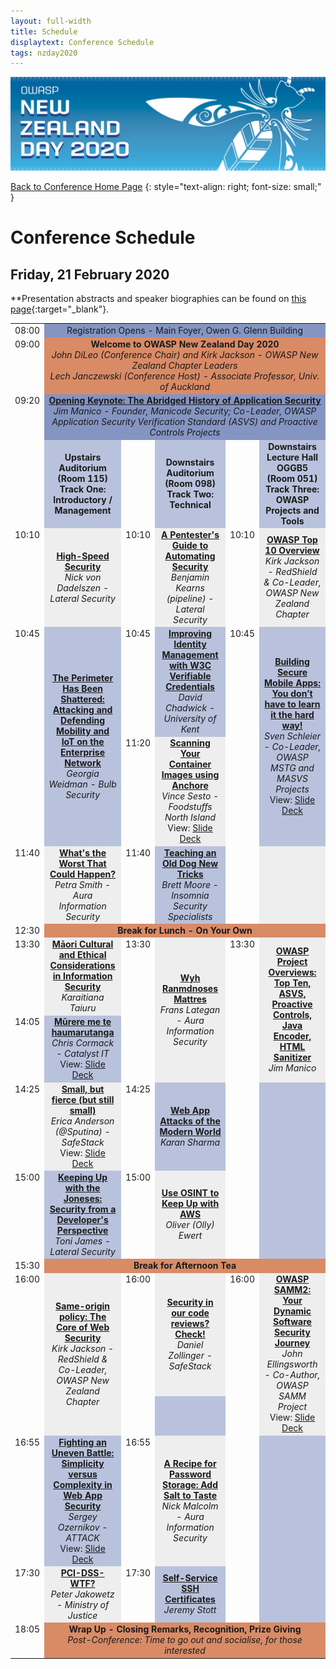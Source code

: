 ```yaml
---
layout: full-width
title: Schedule
displaytext: Conference Schedule
tags: nzday2020
---
```


[![Conference Web Banner](../assets/images/Web_Banner-OWASP_NZ_Day_2020.jpg)](/www-event-2020-NewZealandDay)

[Back to Conference Home Page](/www-event-2020-NewZealandDay)
{: style="text-align: right; font-size: small;" }

# Conference Schedule

## Friday, 21 February 2020

**Presentation abstracts and speaker biographies can be found on [this page](../speakers){:target="_blank"}.

<table width="100%">
  <tr>
    <td style="vertical-align: top; text-align: right;">08:00</td>
    <td colspan="5" style="background-color: #8595C2; text-align: center;">
      Registration Opens - Main Foyer, Owen G. Glenn Building
    </td>
  </tr>
  <tr>
    <td valign="top" align="right">09:00</td>
    <td colspan="5" style="background-color: #D98B66; text-align: center;">
      <strong>Welcome to OWASP New Zealand Day 2020</strong>
      <br />
      <em>John DiLeo (Conference Chair) and Kirk Jackson - OWASP New Zealand Chapter Leaders<br />Lech Janczewski (Conference Host) - Associate Professor, Univ. of Auckland</em>
    </td>
  </tr>
  <tr>
    <td valign="top" align="right">09:20</td>
    <td colspan="5" style="background-color: #8595C2; text-align: center;">
      <strong><a href="../speakers/#the-abridged-history-of-application-security">Opening Keynote: The Abridged History of Application Security</a></strong>
      <br />
      <em>Jim Manico - Founder, Manicode Security; Co-Leader, OWASP Application Security Verification Standard (ASVS) and Proactive Controls Projects</em>
    </td>
  </tr>
  <tr>
    <td style="width: 6%; vertical-align: top; text-align: right;">&nbsp;</td>
    <td style="background-color: #B9C2DC; text-align: center; width: 27%; font-weight: bold;">
      Upstairs Auditorium (Room 115)
      <br />
      Track One: Introductory / Management
    </td>
    <td style="width: 6%; vertical-align: top; text-align: right;">&nbsp;</td>
    <td style="background-color: #B9C2DC; text-align: center; width: 27%; font-weight: bold;">
      Downstairs Auditorium (Room 098)
      <br />
      Track Two: Technical
    </td>
    <td style="width: 6%; vertical-align: top; text-align: right;">&nbsp;</td>
    <td style="background-color: #B9C2DC; text-align: center; width: 27%; font-weight: bold;">
      Downstairs Lecture Hall OGGB5 (Room 051)
      <br />
      Track Three: OWASP Projects and Tools
    </td>
  </tr>
  <tr>
    <td style="vertical-align: top; text-align: right;">10:10</td>
    <td style="background-color: #EEE; text-align: center;">
      <strong><a href="../speakers/#high-speed-security">High-Speed Security</a></strong>
      <br />
      <em>Nick von Dadelszen - Lateral Security</em>
    </td>
    <td style="vertical-align: top; text-align: right;">10:10</td>
    <td style="background-color: #EEE; text-align: center">
      <strong><a href="../speakers/#a-pentesters-guide-to-automating-security">A Pentester's Guide to Automating Security</a></strong>
      <br />
      <em>Benjamin Kearns (pipeline) - Lateral Security</em>
    </td>
    <td style="vertical-align: top; text-align: right;">10:10</td>
    <td style="background-color: #EEE; text-align: center">
      <strong><a href="../speakers/#owasp-top-10-overview">OWASP Top 10 Overview</a></strong>
      <br />
      <em>Kirk Jackson - RedShield & Co-Leader, OWASP New Zealand Chapter</em>
    </td>
  </tr>
  <tr>
    <td style="vertical-align: top; text-align: right;" rowspan="2">10:45</td>
    <td style="background-color: #B9C2DC; text-align: center;" rowspan="2">
      <strong><a href="../speakers/#the-perimeter-has-been-shattered-attacking-and-defending-mobility-and-iot-on-the-enterprise-network">The Perimeter Has Been Shattered: Attacking and Defending Mobility and IoT on the Enterprise Network</a></strong>
      <br />
      <em>Georgia Weidman - Bulb Security</em>
    </td>
    <td style="vertical-align: top; text-align: right;">10:45</td>
    <td style="background-color: #B9C2DC; text-align: center;">
      <strong><a href="../speakers/#improving-identity-management-with-w3c-verifiable-credentials">Improving Identity Management with W3C Verifiable Credentials</a></strong>
      <br />
      <em>David Chadwick - University of Kent</em>
    </td>
    <td style="vertical-align: top; text-align: right;" rowspan="2">10:45</td>
    <td style="background-color: #B9C2DC; text-align: center" rowspan="2">
      <strong><a href="../speakers/#building-secure-mobile-apps-you-dont-have-to-learn-it-the-hard-way">Building Secure Mobile Apps: You don’t have to learn it the hard way!</a></strong>
      <br />
      <em>Sven Schleier - Co-Leader, OWASP MSTG and MASVS Projects</em>
      <br />
      View: <a href="../assets/presentations/Schleier--MSTG_MASVS--20200221" target="_blank">Slide Deck</a>
    </td>
  </tr>
  <tr>
    <td style="width: 6%; vertical-align: top; text-align: right;">11:20</td>
    <td style="background-color: #EEE; text-align: center">
      <strong><a href="../speakers/#scanning-your-container-images-using-anchore">Scanning Your Container Images using Anchore</a></strong>
      <br />
      <em>Vince Sesto - Foodstuffs North Island</em>
      <br />
      View: <a href="../assets/presentations/Sesto--Scanning_Your_Container_Images--20200221.pdf" target="_blank">Slide Deck</a>
    </td>
  </tr>
  <tr>
    <td style="vertical-align: top; text-align: right;">11:40</td>
    <td style="background-color: #EEE; text-align: center">
      <strong><a href="../speakers/#whats-the-worst-that-could-happen">What's the Worst That Could Happen?</a></strong>
      <br />
      <em>Petra Smith - Aura Information Security</em>
    </td>
    <td style="vertical-align: top; text-align: right;">11:40</td>
    <td style="background-color: #B9C2DC; text-align: center">
      <strong><a href="../speakers/#teaching-an-old-dog-new-tricks">Teaching an Old Dog New Tricks</a></strong>
      <br />
      <em>Brett Moore - Insomnia Security Specialists</em>
    </td>
    <td style="vertical-align: top; text-align: right;">&nbsp;</td>
    <td style="background-color: #EEE; text-align: center">&nbsp;</td>
  </tr>
 <tr>
    <td style="vertical-align: top; text-align: right;">12:30</td>
    <td colspan="5" style="background-color: #D98B66; text-align: center; font-weight: bold;">Break for Lunch - On Your Own</td>
  </tr>
  <tr>
    <td style="vertical-align: top; text-align: right;">13:30</td>
    <td style="background-color: #EEE; text-align: center">
      <strong><a href="../speakers/#māori-cultural-and-ethical-considerations-in-information-security">Māori Cultural and Ethical Considerations in Information Security</a></strong>
      <br />
      <em>Karaitiana Taiuru</em></td>
    <td rowspan="2" style="vertical-align: top; text-align: right;">13:30</td>
    <td rowspan="2" style="background-color: #EEE; text-align: center">
      <strong><a href="../speakers/#wyh-ranmdnoses-mattres">Wyh Ranmdnoses Mattres</a></strong>
      <br />
      <em>Frans Lategan - Aura Information Security</em>
    </td>
    <td rowspan="2" style="vertical-align: top; text-align: right;">13:30</td>
    <td rowspan="2" style="background-color: #EEE; text-align: center">
      <strong><a href="../speakers/#owasp-project-overviews-top-ten-asvs-proactive-controls-java-encoder-html-sanitizer">OWASP Project Overviews: Top Ten, ASVS, Proactive Controls, Java Encoder, HTML Sanitizer</a></strong>
      <br />
      <em>Jim Manico</em>
    </td>
  </tr>
  <tr>
    <td style="vertical-align: top; text-align: right;">14:05</td>
    <td style="background-color: #B9C2DC; text-align: center">
      <strong><a href="../speakers/#mūrere-me-te-haumarutanga">Mūrere me te haumarutanga</a></strong>
      <br />
      <em>Chris Cormack - Catalyst IT</em>
      <br />
      View: <a href="../assets/presentations/Cormack--Murere_me_te_haumarutanga--20200221.pdf" target="_blank">Slide Deck</a>
    </td>
  </tr>
  <tr>
    <td style="vertical-align: top; text-align: right;">14:25</td>
    <td style="background-color: #EEE; text-align: center">
      <strong><a href="../speakers/#small-but-fierce-but-still-small">Small, but fierce (but still small)</a></strong>  
      <br />  
      <em>Erica Anderson (@Sputina) - SafeStack</em>
      <br />
      View: <a href="../assets/presentations/Anderson--Small_but_Fierce--20200221.pdf" target="_blank">Slide Deck</a>
    </td>
    <td style="vertical-align: top; text-align: right;">14:25</td>
    <td style="background-color: #B9C2DC; text-align: center">
      <strong><a href="../speakers/#web-app-attacks-of-the-modern-world">Web App Attacks of the Modern World</a></strong>
      <br />
      <em>Karan Sharma</em>
    </td>
    <td rowspan="2" style="vertical-align: top; text-align: right;">&nbsp;</td>
    <td rowspan="2" style="background-color: #B9C2DC; text-align: center">&nbsp;</td>
  </tr>
  <tr>
    <td style="vertical-align: top; text-align: right;">15:00</td>
    <td style="background-color: #B9C2DC; text-align: center">
      <strong><a href="../speakers/#keeping-up-with-the-joneses-security-from-a-developers-perspective">Keeping Up with the Joneses: Security from a Developer's Perspective</a></strong>
      <br />
      <em>Toni James - Lateral Security</em>
    </td>
    <td style="vertical-align: top; text-align: right;">15:00</td>
    <td style="background-color: #EEE; text-align: center">
      <strong><a href="../speakers/#use-osint-to-keep-up-with-aws">Use OSINT to Keep Up with AWS</a></strong>
      <br />
      <em>Oliver (Olly) Ewert</em>
    </td>
  </tr>
  <tr>
    <td style="vertical-align: top; text-align: right;">15:30</td>
    <td colspan="5" style="background-color: #D98B66; text-align: center; font-weight: bold;">Break for Afternoon Tea</td>
  </tr>
  <tr>
    <td rowspan="2" style="vertical-align: top; text-align: right;">16:00</td>
    <td rowspan="2" style="background-color: #EEE; text-align: center">
      <strong><a href="../speakers/#same-origin-policy-the-core-of-web-security">Same-origin policy: The Core of Web Security</a></strong>
      <br />
      <em>Kirk Jackson - RedShield & Co-Leader, OWASP New Zealand Chapter</em>
    </td>
    <td style="vertical-align: top; text-align: right;">16:00</td>
    <td style="background-color: #EEE; text-align: center">
      <strong><a href="../speakers/#security-in-our-code-reviews-check">Security in our code reviews? Check!</a></strong>
      <br />
      <em>Daniel Zollinger - SafeStack</em>
    </td>
    <td rowspan="2" style="vertical-align: top; text-align: right;">16:00</td>
    <td rowspan="2" style="background-color: #EEE; text-align: center;">
      <strong><a href="../speakers/#owasp-samm2-your-dynamic-software-security-journey">OWASP SAMM2: Your Dynamic Software Security Journey</a></strong>
      <br />
      <em>John Ellingsworth - Co-Author, OWASP SAMM Project</em>
      <br />
      View: <a href="../assets/presentations/Ellingsworth--OWASP_SAMM--20200221.pdf" target="_blank">Slide Deck</a>
    </td>
  </tr>
  <tr>
    <td style="vertical-align: top; text-align: right;">&nbsp;</td>
    <td style="background-color: #B9C2DC; text-align: center">&nbsp;<br />&nbsp;</td>
  </tr>
  <tr>
    <td style="vertical-align: top; text-align: right;">16:55</td>
    <td style="background-color: #B9C2DC; text-align: center">
      <strong><a href="../speakers/#fighting-an-uneven-battle-simplicity-versus-complexity-in-web-app-security">Fighting an Uneven Battle: Simplicity versus Complexity in Web App Security</a></strong>
      <br />
      <em>Sergey Ozernikov - ATTACK</em>
      <br />
      View: <a href="../assets/presentations/Ozernikov--Complexity_vs_Simplicity--20200221.pdf" target="_blank">Slide Deck</a>
    </td>
    <td style="vertical-align: top; text-align: right;">16:55</td>
    <td style="background-color: #EEE; text-align: center">
      <strong><a href="../speakers/#a-recipe-for-password-storage-add-salt-to-taste">A Recipe for Password Storage: Add Salt to Taste</a></strong>
      <br />
      <em>Nick Malcolm - Aura Information Security</em>
    </td>
    <td rowspan="2" style="vertical-align: top; text-align: right;">&nbsp;</td>
    <td rowspan="2" style="background-color: #B9C2DC; text-align: center">&nbsp;</td>
  </tr>
  <tr>
    <td style="vertical-align: top; text-align: right;">17:30</td>
    <td style="background-color: #EEE; text-align: center">
      <strong><a href="../speakers/#pci-dss-wtf">PCI-DSS-WTF?</a></strong>
      <br />
      <em>Peter Jakowetz - Ministry of Justice</em>
    </td>
    <td style="vertical-align: top; text-align: right;">17:30</td>
    <td style="background-color: #B9C2DC; text-align: center">
      <strong><a href="../speakers/#self-service-ssh-certificates">Self-Service SSH Certificates</a></strong>
      <br />
      <em>Jeremy Stott</em>
    </td>
  </tr>
  <tr>
    <td style="vertical-align: top; text-align: right;">18:05</td>
    <td colspan="5" style="background-color: #D98B66; text-align: center;">
      <strong>Wrap Up - Closing Remarks, Recognition, Prize Giving</strong>
      <br />
      <em>Post-Conference: Time to go out and socialise, for those interested</em>
    </td>
  </tr>
</table>
